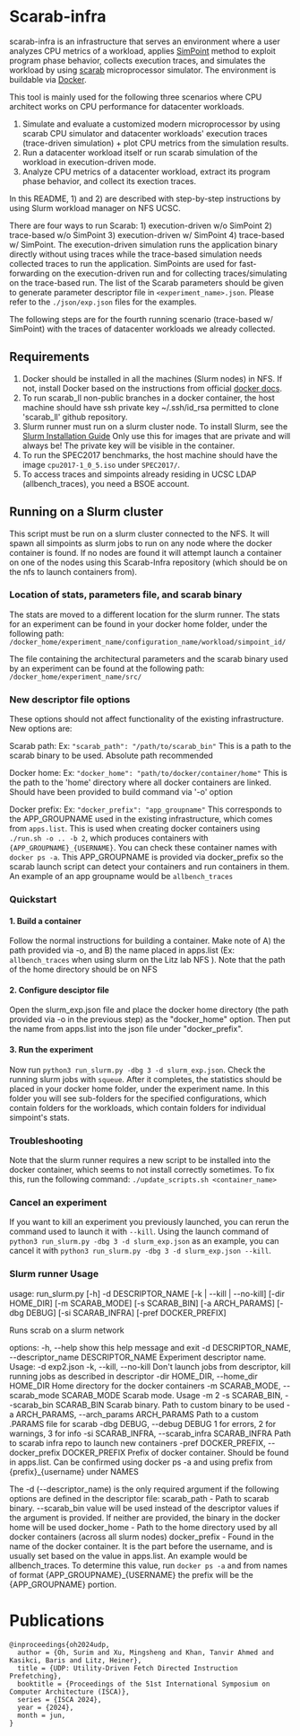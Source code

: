 # Scarab-infra
scarab-infra is an infrastructure that serves an environment where a user analyzes CPU metrics of a workload, applies [SimPoint](https://cseweb.ucsd.edu/~calder/simpoint/) method to exploit program phase behavior, collects execution traces, and simulates the workload by using [scarab](https://github.com/Litz-Lab/scarab) microprocessor simulator. The environment is buildable via [Docker](https://www.docker.com/).

This tool is mainly used for the following three scenarios where CPU architect works on CPU performance for datacenter workloads.
1) Simulate and evaluate a customized modern microprocessor by using scarab CPU simulator and datacenter workloads' execution traces (trace-driven simulation) + plot CPU metrics from the simulation results.
2) Run a datacenter workload itself or run scarab simulation of the workload in execution-driven mode.
3) Analyze CPU metrics of a datacenter workload, extract its program phase behavior, and collect its exection traces.

In this README, 1) and 2) are described with step-by-step instructions by using Slurm workload manager on NFS UCSC.

There are four ways to run Scarab: 1) execution-driven w/o SimPoint 2) trace-based w/o SimPoint 3) execution-driven w/ SimPoint 4) trace-based w/ SimPoint. The execution-driven simulation runs the application binary directly without using traces while the trace-based simulation needs collected traces to run the application. SimPoints are used for fast-forwarding on the execution-driven run and for collecting traces/simulating on the trace-based run.
The list of the Scarab parameters should be given to generate parameter descriptor file in `<experiment_name>.json`. Please refer to the `./json/exp.json` files for the examples.

The following steps are for the fourth running scenario (trace-based w/ SimPoint) with the traces of datacenter workloads we already collected.

## Requirements
1. Docker should be installed in all the machines (Slurm nodes) in NFS. If not, install Docker based on the instructions from official [docker docs](https://docs.docker.com/engine/install/).
2. To run scarab_ll non-public branches in a docker container, the host machine should have ssh private key ~/.ssh/id_rsa permitted to clone 'scarab_ll' github repository.
3. Slurm runner must run on a slurm cluster node. To install Slurm, see the [Slurm Installation Guide](slurm_install_guide.md)
Only use this for images that are private and will always be! The private key will be visible in the container.
4. To run the SPEC2017 benchmarks, the host machine should have the image `cpu2017-1_0_5.iso` under `SPEC2017/`.
5. To access traces and simpoints already residing in UCSC LDAP (allbench_traces), you need a BSOE account.

## Running on a Slurm cluster
This script must be run on a slurm cluster connected to the NFS. It will spawn all simpoints as slurm jobs to run on any node where the docker container is found. If no nodes are found it will attempt launch a container on one of the nodes using this Scarab-Infra repository (which should be on the nfs to launch containers from).

### Location of stats, parameters file, and scarab binary
The stats are moved to a different location for the slurm runner. The stats for an experiment can be found in your docker home folder, under the following path:
`/docker_home/experiment_name/configuration_name/workload/simpoint_id/`

The file containing the architectural parameters and the scarab binary used by an experiment can be found at the following path:
`/docker_home/experiment_name/src/`

### New descriptor file options
These options should not affect functionality of the existing infrastructure. New options are:

Scarab path:
Ex: `"scarab_path": "/path/to/scarab_bin"`
This is a path to the scarab binary to be used. Absolute path recommended

Docker home:
Ex: `"docker_home": "path/to/docker/container/home"`
This is the path to the 'home' directory where all docker containers are linked. Should have been provided to build command via '-o' option

Docker prefix:
Ex: `"docker_prefix": "app_groupname"`
This corresponds to the APP_GROUPNAME used in the existing infrastructure, which comes from `apps.list`. This is used when creating docker containers using `./run.sh -o .. -b 2`, which produces containers with `{APP_GROUPNAME}_{USERNAME}`. You can check these container names with `docker ps -a`. This APP_GROUPNAME is provided via docker_prefix so the scarab launch script can detect your containers and run containers in them. An example of an app groupname would be `allbench_traces`

### Quickstart

#### 1. Build a container
Follow the normal instructions for building a container. Make note of A) the path provided via -o, and B) the name placed in apps.list (Ex: `allbench_traces` when using slurm on the Litz lab NFS  ).
Note that the path of the home directory should be on NFS

#### 2. Configure desciptor file
Open the slurm_exp.json file and place the docker home directory (the path provided via -o in the previous step) as the "docker_home" option. Then put the name from apps.list into the json file under "docker_prefix".

#### 3. Run the experiment
Now run `python3 run_slurm.py -dbg 3 -d slurm_exp.json`. Check the running slurm jobs with `squeue`. After it completes, the statistics should be placed in your docker home folder, under the experiment name. In this folder you will see sub-folders for the specified configurations, which contain folders for the workloads, which contain folders for individual simpoint's stats.

### Troubleshooting
Note that the slurm runner requires a new script to be installed into the docker container, which seems to not install correctly sometimes. To fix this, run the following command:
`./update_scripts.sh <container_name>`

### Cancel an experiment
If you want to kill an experiment you previously launched, you can rerun the command used to launch it with `--kill`. Using the launch command of `python3 run_slurm.py -dbg 3 -d slurm_exp.json` as an example, you can cancel it with `python3 run_slurm.py -dbg 3 -d slurm_exp.json --kill`.

### Slurm runner Usage
usage: run_slurm.py [-h] -d DESCRIPTOR_NAME 
                    [-k | --kill | --no-kill]
                    [-dir HOME_DIR] 
                    [-m SCARAB_MODE] 
                    [-s SCARAB_BIN] 
                    [-a ARCH_PARAMS] 
                    [-dbg DEBUG] 
                    [-si SCARAB_INFRA] 
                    [-pref DOCKER_PREFIX]

Runs scrab on a slurm network

options:
  -h, --help            show this help message and exit
  -d DESCRIPTOR_NAME, --descriptor_name DESCRIPTOR_NAME
                        Experiment descriptor name. Usage: -d exp2.json
  -k, --kill, --no-kill
                        Don't launch jobs from descriptor, kill running jobs as described in descriptor
  -dir HOME_DIR, --home_dir HOME_DIR
                        Home directory for the docker containers
  -m SCARAB_MODE, --scarab_mode SCARAB_MODE
                        Scarab mode. Usage -m 2
  -s SCARAB_BIN, --scarab_bin SCARAB_BIN
                        Scarab binary. Path to custom binary to be used
  -a ARCH_PARAMS, --arch_params ARCH_PARAMS
                        Path to a custom <architecture>.PARAMS file for scarab
  -dbg DEBUG, --debug DEBUG
                        1 for errors, 2 for warnings, 3 for info
  -si SCARAB_INFRA, --scarab_infra SCARAB_INFRA
                        Path to scarab infra repo to launch new containers
  -pref DOCKER_PREFIX, --docker_prefix DOCKER_PREFIX
                        Prefix of docker container. Should be found in apps.list. Can be confirmed using docker ps -a and using prefix from {prefix}_{username} under NAMES

The -d (--descriptor_name) is the only required argument if the following options are defined in the descriptor file:
scarab_path - Path to scarab binary. --scarab_bin value will be used instead of the descriptor values if the argument is provided. If neither are provided, the binary in the docker home will be used
docker_home - Path to the home directory used by all docker containers (across all slurm nodes)
docker_prefix - Found in the name of the docker container. It is the part before the username, and is usually set based on the value in apps.list. An example would be allbench_traces. To determine this value, run `docker ps -a` and from names of format {APP_GROUPNAME}_{USERNAME} the prefix will be the {APP_GROUPNAME} portion.

# Publications

```
@inproceedings{oh2024udp,
  author = {Oh, Surim and Xu, Mingsheng and Khan, Tanvir Ahmed and Kasikci, Baris and Litz, Heiner},
  title = {UDP: Utility-Driven Fetch Directed Instruction Prefetching},
  booktitle = {Proceedings of the 51st International Symposium on Computer Architecture (ISCA)},
  series = {ISCA 2024},
  year = {2024},
  month = jun,
}
```
